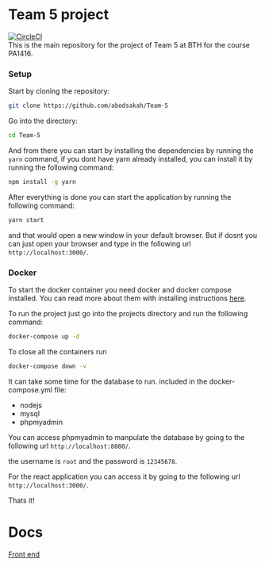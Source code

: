 # Team 5 project
[![CircleCI](https://circleci.com/gh/abodsakah/Tract/tree/main.svg?style=svg)](https://circleci.com/gh/abodsakah/Tract/tree/main)
<br>
This is the main repository for the project of Team 5 at BTH for the course PA1416.

### Setup

Start by cloning the repository:
```bash
git clone https://github.com/abodsakah/Team-5
```

Go into the directory:
```bash
cd Team-5
```

And from there you can start by installing the dependencies by running the `yarn` command, if you dont have yarn already installed, you can install it by running the following command:
```bash
npm install -g yarn
```

After everything is done you can start the application by running the following command:
```bash
yarn start
```

and that would open a new window in your default browser. But if dosnt you can just open your browser and type in the following url `http://localhost:3000/`.

### Docker
To start the docker container you need docker and docker compose installed. You can read more about them with installing instructions [here](https://docs.docker.com/compose/install/).

To run the project just go into the projects directory and run the following command:
```bash
docker-compose up -d
```
To close all the containers run
```bash
docker-compose down -v
```

It can take some time for the database to run.
included in the docker-compose.yml file:
- nodejs
- mysql
- phpmyadmin

You can access phpmyadmin to manpulate the database by going to the following url `http://localhost:8080/`.

the username is `root` and the password is `12345678`.

For the react application you can access it by going to the following url `http://localhost:3000/`.

Thats it!

# Docs
[Front end](https://github.com/abodsakah/Team-5/blob/main/Documentation/frontend.md)
